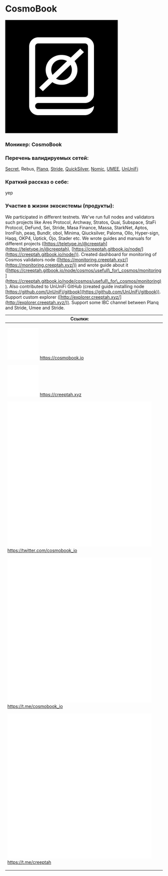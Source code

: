# CosmoBook

<img src="../../.gitbook/assets/image (15).png" alt="" data-size="original">

### **Моникер: CosmoBook**

### **Перечень валидируемых сетей:**

[Secret](../../cosmobook/secret-network.md), Rebus, [Planq](../../upcoming-projects/planq.md), [Stride](../../readme/stride.md), [QuickSilver](../../readme/quicksilver.md), [Nomic](../../cosmobook/nomic.md), [UMEE](../../readme/umee.md), [UnUniFi](../../upcoming-projects/ununifi-protocol.md)

### **Краткий рассказ о себе:**

yep

### **Участие в жизни экосистемы (продукты):**

We participated in different testnets. We've run full nodes and validators such projects like Ares Protocol, Archway, Stratos, Quai, Subspace, StaFi Protocol, DeFund, Sei, Stride, Masa Finance, Massa, StarkNet, Aptos, IronFish, peaq, Bundlr, obol, Minima, Qiucksilver, Paloma, Ollo, Hyper-sign, Haqq, OKP4, Uptick, Ojo, Stader etc. We wrote guides and manuals for different projects ([https://teletype.in/@creeptah](https://teletype.in/@creeptah), [https://creeptah.gitbook.io/node/](https://creeptah.gitbook.io/node/)). Created dashboard for monitoring of Cosmos validators node ([https://monitoring.creeptah.xyz/](https://monitoring.creeptah.xyz/)) and wrote guide about it ([https://creeptah.gitbook.io/node/cosmos/usefull\_for\_cosmos/monitoring](https://creeptah.gitbook.io/node/cosmos/usefull\_for\_cosmos/monitoring)). Also contributed to UnUniFi GitHub (created guide installing node [https://github.com/UnUniFi/gitbook](https://github.com/UnUniFi/gitbook)). Support custom explorer ([http://explorer.creeptah.xyz/](http://explorer.creeptah.xyz/)). Support some IBC channel between Planq and Stride, Umee and Stride.

<table><thead><tr><th>Ссылки:</th><th data-hidden></th><th data-hidden></th></tr></thead><tbody><tr><td><p><img src="../../.gitbook/assets/icons8-интернет-100 (6).png" alt="" data-size="line"> <a href="https://cosmobook.io">https://cosmobook.io</a> </p><p><img src="../../.gitbook/assets/icons8-интернет-100 (5).png" alt="" data-size="line"> <a href="https://creeptah.xyz">https://creeptah.xyz</a> </p><p><img src="../../.gitbook/assets/icons8-твиттер-500.png" alt="" data-size="line"> <a href="https://twitter.com/cosmobook_io">https://twitter.com/cosmobook_io</a> </p><p><img src="../../.gitbook/assets/icons8-телеграмма-app-480 (2).png" alt="" data-size="line"> <a href="https://t.me/cosmobook_io">https://t.me/cosmobook_io</a> </p><p><img src="../../.gitbook/assets/icons8-телеграмма-app-480.png" alt="" data-size="line"> <a href="https://t.me/creeptah">https://t.me/creeptah</a></p></td><td></td><td></td></tr></tbody></table>

